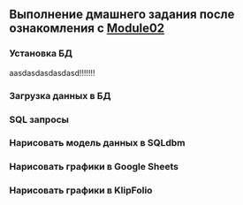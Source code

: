 ## Выполнение дмашнего задания после ознакомления с [Module02](https://github.com/Data-Learn/data-engineering/tree/master/DE-101%20Modules/Module02)

### Установка БД
aasdasdasdasdasd!!!!!!!
### Загрузка данных в БД
### SQL запросы
### Нарисовать модель данных в SQLdbm
### Нарисовать графики в Google Sheets
### Нарисовать графики в KlipFolio
